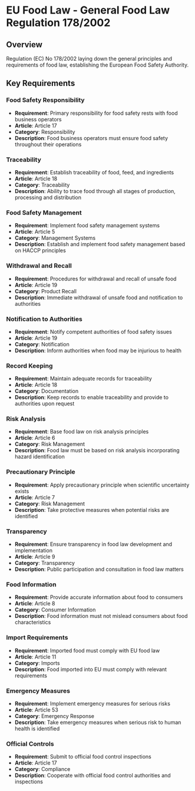 # EU Food Law - General Food Law Regulation 178/2002

## Overview
Regulation (EC) No 178/2002 laying down the general principles and requirements of food law, establishing the European Food Safety Authority.

## Key Requirements

### Food Safety Responsibility
- **Requirement**: Primary responsibility for food safety rests with food business operators
- **Article**: Article 17
- **Category**: Responsibility
- **Description**: Food business operators must ensure food safety throughout their operations

### Traceability
- **Requirement**: Establish traceability of food, feed, and ingredients
- **Article**: Article 18
- **Category**: Traceability
- **Description**: Ability to trace food through all stages of production, processing and distribution

### Food Safety Management
- **Requirement**: Implement food safety management systems
- **Article**: Article 5
- **Category**: Management Systems
- **Description**: Establish and implement food safety management based on HACCP principles

### Withdrawal and Recall
- **Requirement**: Procedures for withdrawal and recall of unsafe food
- **Article**: Article 19
- **Category**: Product Recall
- **Description**: Immediate withdrawal of unsafe food and notification to authorities

### Notification to Authorities
- **Requirement**: Notify competent authorities of food safety issues
- **Article**: Article 19
- **Category**: Notification
- **Description**: Inform authorities when food may be injurious to health

### Record Keeping
- **Requirement**: Maintain adequate records for traceability
- **Article**: Article 18
- **Category**: Documentation
- **Description**: Keep records to enable traceability and provide to authorities upon request

### Risk Analysis
- **Requirement**: Base food law on risk analysis principles
- **Article**: Article 6
- **Category**: Risk Management
- **Description**: Food law must be based on risk analysis incorporating hazard identification

### Precautionary Principle
- **Requirement**: Apply precautionary principle when scientific uncertainty exists
- **Article**: Article 7
- **Category**: Risk Management
- **Description**: Take protective measures when potential risks are identified

### Transparency
- **Requirement**: Ensure transparency in food law development and implementation
- **Article**: Article 9
- **Category**: Transparency
- **Description**: Public participation and consultation in food law matters

### Food Information
- **Requirement**: Provide accurate information about food to consumers
- **Article**: Article 8
- **Category**: Consumer Information
- **Description**: Food information must not mislead consumers about food characteristics

### Import Requirements
- **Requirement**: Imported food must comply with EU food law
- **Article**: Article 11
- **Category**: Imports
- **Description**: Food imported into EU must comply with relevant requirements

### Emergency Measures
- **Requirement**: Implement emergency measures for serious risks
- **Article**: Article 53
- **Category**: Emergency Response
- **Description**: Take emergency measures when serious risk to human health is identified

### Official Controls
- **Requirement**: Submit to official food control inspections
- **Article**: Article 17
- **Category**: Compliance
- **Description**: Cooperate with official food control authorities and inspections
